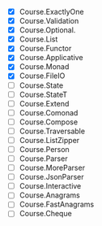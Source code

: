 - [x] Course.ExactlyOne
- [x] Course.Validation
- [x] Course.Optional.
- [x] Course.List
- [x] Course.Functor
- [x] Course.Applicative
- [x] Course.Monad
- [x] Course.FileIO
- [ ] Course.State
- [ ] Course.StateT
- [ ] Course.Extend
- [ ] Course.Comonad
- [ ] Course.Compose
- [ ] Course.Traversable
- [ ] Course.ListZipper
- [ ] Course.Person
- [ ] Course.Parser
- [ ] Course.MoreParser
- [ ] Course.JsonParser
- [ ] Course.Interactive
- [ ] Course.Anagrams
- [ ] Course.FastAnagrams
- [ ] Course.Cheque